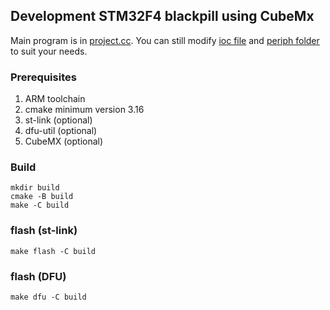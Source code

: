 ## Development STM32F4 blackpill using CubeMx

Main program is in [project.cc](Project/project.cc).
You can still modify [ioc file](blackpill.ioc) and [periph folder](Project/periph) to suit your needs.

### Prerequisites
1. ARM toolchain
2. cmake minimum version 3.16
3. st-link (optional)
4. dfu-util (optional)
5. CubeMX (optional)

### Build
````
mkdir build
cmake -B build
make -C build
````

### flash (st-link)
````
make flash -C build
````

### flash (DFU)
````
make dfu -C build
````
